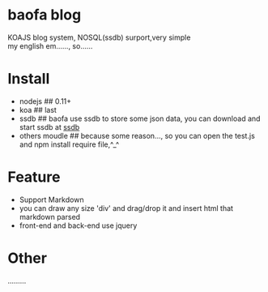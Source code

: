 # baofa blog
KOAJS blog system, NOSQL(ssdb) surport,very simple  
my english em......, so......  

# Install
  * nodejs ## 0.11+  
  * koa ## last  
  * ssdb ## baofa use ssdb to store some json data, you can download and start ssdb at [ssdb](https://github.com/ideawu/ssdb)  
  * others moudle ## because some reason..., so you can open the test.js and npm install require file,^_^  

# Feature
  * Support Markdown  
  * you can draw any size 'div' and drag/drop it and insert html that markdown parsed  
  * front-end and back-end use jquery  
  
# Other
  .........  
